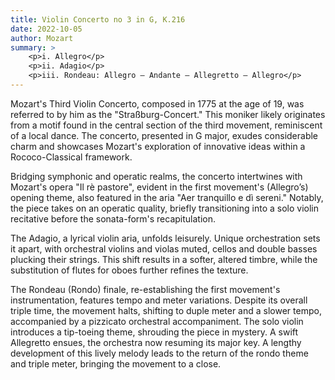 ```yaml
---
title: Violin Concerto no 3 in G, K.216
date: 2022-10-05
author: Mozart
summary: > 
    <p>i. Allegro</p>
    <p>ii. Adagio</p>
    <p>iii. Rondeau: Allegro – Andante – Allegretto – Allegro</p>
---
```


Mozart's Third Violin Concerto, composed in 1775 at the age of 19, was referred to by him as the "Straßburg-Concert." This moniker likely originates from a motif found in the central section of the third movement, reminiscent of a local dance. The concerto, presented in G major, exudes considerable charm and showcases Mozart's exploration of innovative ideas within a Rococo-Classical framework.

Bridging symphonic and operatic realms, the concerto intertwines with Mozart's opera "Il rè pastore", evident in the first movement's (Allegro’s) opening theme, also featured in the aria "Aer tranquillo e dì sereni." Notably, the piece takes on an operatic quality, briefly transitioning into a solo violin recitative before the sonata-form's recapitulation.

The Adagio, a lyrical violin aria, unfolds leisurely. Unique orchestration sets it apart, with orchestral violins and violas muted, cellos and double basses plucking their strings. This shift results in a softer, altered timbre, while the substitution of flutes for oboes further refines the texture. 

The Rondeau (Rondo) finale, re-establishing the first movement's instrumentation, features tempo and meter variations. Despite its overall triple time, the movement halts, shifting to duple meter and a slower tempo, accompanied by a pizzicato orchestral accompaniment. The solo violin introduces a tip-toeing theme, shrouding the piece in mystery. A swift Allegretto ensues, the orchestra now resuming its major key. A lengthy development of this lively melody leads to the return of the rondo theme and triple meter, bringing the movement to a close.

